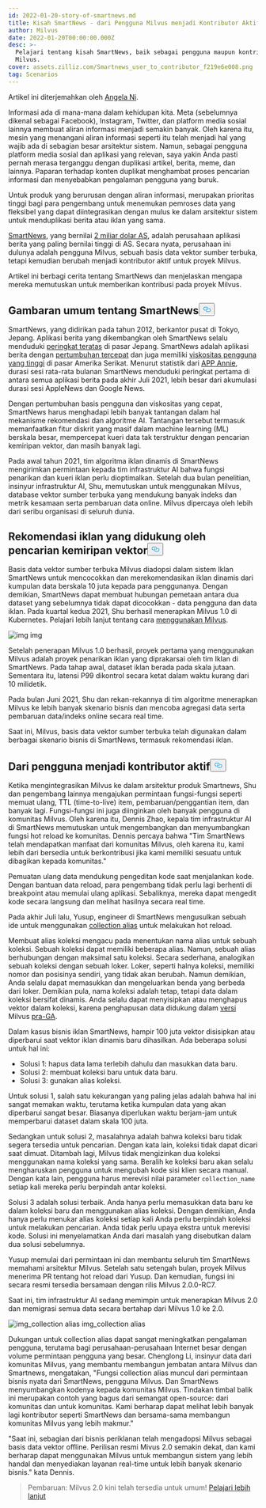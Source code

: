 ```yaml
---
id: 2022-01-20-story-of-smartnews.md
title: Kisah SmartNews - dari Pengguna Milvus menjadi Kontributor Aktif
author: Milvus
date: 2022-01-20T00:00:00.000Z
desc: >-
  Pelajari tentang kisah SmartNews, baik sebagai pengguna maupun kontributor
  Milvus.
cover: assets.zilliz.com/Smartnews_user_to_contributor_f219e6e008.png
tag: Scenarios
---
```

<p>Artikel ini diterjemahkan oleh <a href="https://www.linkedin.com/in/yiyun-n-2aa713163/">Angela Ni</a>.</p>
<p>Informasi ada di mana-mana dalam kehidupan kita. Meta (sebelumnya dikenal sebagai Facebook), Instagram, Twitter, dan platform media sosial lainnya membuat aliran informasi menjadi semakin banyak. Oleh karena itu, mesin yang menangani aliran informasi seperti itu telah menjadi hal yang wajib ada di sebagian besar arsitektur sistem. Namun, sebagai pengguna platform media sosial dan aplikasi yang relevan, saya yakin Anda pasti pernah merasa terganggu dengan duplikasi artikel, berita, meme, dan lainnya. Paparan terhadap konten duplikat menghambat proses pencarian informasi dan menyebabkan pengalaman pengguna yang buruk.</p>
<p>Untuk produk yang berurusan dengan aliran informasi, merupakan prioritas tinggi bagi para pengembang untuk menemukan pemroses data yang fleksibel yang dapat diintegrasikan dengan mulus ke dalam arsitektur sistem untuk menduplikasi berita atau iklan yang sama.</p>
<p><a href="https://www.smartnews.com/en/">SmartNews</a>, yang bernilai <a href="https://techcrunch.com/2021/09/15/news-aggregator-smartnews-raises-230-million-valuing-its-business-at-2-billion/">2 miliar dolar AS</a>, adalah perusahaan aplikasi berita yang paling bernilai tinggi di AS. Secara nyata, perusahaan ini dulunya adalah pengguna Milvus, sebuah basis data vektor sumber terbuka, tetapi kemudian berubah menjadi kontributor aktif untuk proyek Milvus.</p>
<p>Artikel ini berbagi cerita tentang SmartNews dan menjelaskan mengapa mereka memutuskan untuk memberikan kontribusi pada proyek Milvus.</p>
<h2 id="An-overview-of-SmartNews" class="common-anchor-header">Gambaran umum tentang SmartNews<button data-href="#An-overview-of-SmartNews" class="anchor-icon" translate="no">
      <svg translate="no"
        aria-hidden="true"
        focusable="false"
        height="20"
        version="1.1"
        viewBox="0 0 16 16"
        width="16"
      >
        <path
          fill="#0092E4"
          fill-rule="evenodd"
          d="M4 9h1v1H4c-1.5 0-3-1.69-3-3.5S2.55 3 4 3h4c1.45 0 3 1.69 3 3.5 0 1.41-.91 2.72-2 3.25V8.59c.58-.45 1-1.27 1-2.09C10 5.22 8.98 4 8 4H4c-.98 0-2 1.22-2 2.5S3 9 4 9zm9-3h-1v1h1c1 0 2 1.22 2 2.5S13.98 12 13 12H9c-.98 0-2-1.22-2-2.5 0-.83.42-1.64 1-2.09V6.25c-1.09.53-2 1.84-2 3.25C6 11.31 7.55 13 9 13h4c1.45 0 3-1.69 3-3.5S14.5 6 13 6z"
        ></path>
      </svg>
    </button></h2><p>SmartNews, yang didirikan pada tahun 2012, berkantor pusat di Tokyo, Jepang. Aplikasi berita yang dikembangkan oleh SmartNews selalu menduduki <a href="https://www.businessinsider.com/guides/smartnews-free-news-app-2018-9">peringkat teratas</a> di pasar Jepang. SmartNews adalah aplikasi berita dengan <a href="https://about.smartnews.com/en/2019/06/12/smartnews-builds-global-momentum-with-over-500-us-growth-new-executives-and-three-new-offices/">pertumbuhan tercepat</a> dan juga memiliki <a href="https://about.smartnews.com/en/2018/07/21/smartnews-reaches-more-than-10-million-monthly-active-users-in-the-united-states-and-japan/">viskositas pengguna yang tinggi</a> di pasar Amerika Serikat. Menurut statistik dari <a href="https://www.appannie.com/en/">APP Annie</a>, durasi sesi rata-rata bulanan SmartNews menduduki peringkat pertama di antara semua aplikasi berita pada akhir Juli 2021, lebih besar dari akumulasi durasi sesi AppleNews dan Google News.</p>
<p>Dengan pertumbuhan basis pengguna dan viskositas yang cepat, SmartNews harus menghadapi lebih banyak tantangan dalam hal mekanisme rekomendasi dan algoritme AI. Tantangan tersebut termasuk memanfaatkan fitur diskrit yang masif dalam machine learning (ML) berskala besar, mempercepat kueri data tak terstruktur dengan pencarian kemiripan vektor, dan masih banyak lagi.</p>
<p>Pada awal tahun 2021, tim algoritma iklan dinamis di SmartNews mengirimkan permintaan kepada tim infrastruktur AI bahwa fungsi penarikan dan kueri iklan perlu dioptimalkan. Setelah dua bulan penelitian, insinyur infrastruktur AI, Shu, memutuskan untuk menggunakan Milvus, database vektor sumber terbuka yang mendukung banyak indeks dan metrik kesamaan serta pembaruan data online. Milvus dipercaya oleh lebih dari seribu organisasi di seluruh dunia.</p>
<h2 id="Advertisement-recommendation-powered-by-vector-similarity-search" class="common-anchor-header">Rekomendasi iklan yang didukung oleh pencarian kemiripan vektor<button data-href="#Advertisement-recommendation-powered-by-vector-similarity-search" class="anchor-icon" translate="no">
      <svg translate="no"
        aria-hidden="true"
        focusable="false"
        height="20"
        version="1.1"
        viewBox="0 0 16 16"
        width="16"
      >
        <path
          fill="#0092E4"
          fill-rule="evenodd"
          d="M4 9h1v1H4c-1.5 0-3-1.69-3-3.5S2.55 3 4 3h4c1.45 0 3 1.69 3 3.5 0 1.41-.91 2.72-2 3.25V8.59c.58-.45 1-1.27 1-2.09C10 5.22 8.98 4 8 4H4c-.98 0-2 1.22-2 2.5S3 9 4 9zm9-3h-1v1h1c1 0 2 1.22 2 2.5S13.98 12 13 12H9c-.98 0-2-1.22-2-2.5 0-.83.42-1.64 1-2.09V6.25c-1.09.53-2 1.84-2 3.25C6 11.31 7.55 13 9 13h4c1.45 0 3-1.69 3-3.5S14.5 6 13 6z"
        ></path>
      </svg>
    </button></h2><p>Basis data vektor sumber terbuka Milvus diadopsi dalam sistem Iklan SmartNews untuk mencocokkan dan merekomendasikan iklan dinamis dari kumpulan data berskala 10 juta kepada para penggunanya. Dengan demikian, SmartNews dapat membuat hubungan pemetaan antara dua dataset yang sebelumnya tidak dapat dicocokkan - data pengguna dan data iklan. Pada kuartal kedua 2021, Shu berhasil menerapkan Milvus 1.0 di Kubernetes. Pelajari lebih lanjut tentang cara <a href="https://milvus.io/docs">menggunakan Milvus</a>.</p>
<p>
  
   <span class="img-wrapper"> <img translate="no" src="https://assets.zilliz.com/image1_2a88ed162f.png" alt="img" class="doc-image" id="img" />
   </span> <span class="img-wrapper"> <span>img</span> </span></p>
<p>Setelah penerapan Milvus 1.0 berhasil, proyek pertama yang menggunakan Milvus adalah proyek penarikan iklan yang diprakarsai oleh tim Iklan di SmartNews. Pada tahap awal, dataset iklan berada pada skala jutaan. Sementara itu, latensi P99 dikontrol secara ketat dalam waktu kurang dari 10 milidetik.</p>
<p>Pada bulan Juni 2021, Shu dan rekan-rekannya di tim algoritme menerapkan Milvus ke lebih banyak skenario bisnis dan mencoba agregasi data serta pembaruan data/indeks online secara real time.</p>
<p>Saat ini, Milvus, basis data vektor sumber terbuka telah digunakan dalam berbagai skenario bisnis di SmartNews, termasuk rekomendasi iklan.</p>
<h2 id="From-a-user-to-an-active-contributor" class="common-anchor-header"><strong>Dari pengguna menjadi kontributor aktif</strong><button data-href="#From-a-user-to-an-active-contributor" class="anchor-icon" translate="no">
      <svg translate="no"
        aria-hidden="true"
        focusable="false"
        height="20"
        version="1.1"
        viewBox="0 0 16 16"
        width="16"
      >
        <path
          fill="#0092E4"
          fill-rule="evenodd"
          d="M4 9h1v1H4c-1.5 0-3-1.69-3-3.5S2.55 3 4 3h4c1.45 0 3 1.69 3 3.5 0 1.41-.91 2.72-2 3.25V8.59c.58-.45 1-1.27 1-2.09C10 5.22 8.98 4 8 4H4c-.98 0-2 1.22-2 2.5S3 9 4 9zm9-3h-1v1h1c1 0 2 1.22 2 2.5S13.98 12 13 12H9c-.98 0-2-1.22-2-2.5 0-.83.42-1.64 1-2.09V6.25c-1.09.53-2 1.84-2 3.25C6 11.31 7.55 13 9 13h4c1.45 0 3-1.69 3-3.5S14.5 6 13 6z"
        ></path>
      </svg>
    </button></h2><p>Ketika mengintegrasikan Milvus ke dalam arsitektur produk Smartnews, Shu dan pengembang lainnya mengajukan permintaan fungsi-fungsi seperti memuat ulang, TTL (time-to-live) item, pembaruan/penggantian item, dan banyak lagi. Fungsi-fungsi ini juga diinginkan oleh banyak pengguna di komunitas Milvus. Oleh karena itu, Dennis Zhao, kepala tim infrastruktur AI di SmartNews memutuskan untuk mengembangkan dan menyumbangkan fungsi hot reload ke komunitas. Dennis percaya bahwa "Tim SmartNews telah mendapatkan manfaat dari komunitas Milvus, oleh karena itu, kami lebih dari bersedia untuk berkontribusi jika kami memiliki sesuatu untuk dibagikan kepada komunitas."</p>
<p>Pemuatan ulang data mendukung pengeditan kode saat menjalankan kode. Dengan bantuan data reload, para pengembang tidak perlu lagi berhenti di breakpoint atau memulai ulang aplikasi. Sebaliknya, mereka dapat mengedit kode secara langsung dan melihat hasilnya secara real time.</p>
<p>Pada akhir Juli lalu, Yusup, engineer di SmartNews mengusulkan sebuah ide untuk menggunakan <a href="https://milvus.io/docs/v2.0.x/collection_alias.md#Collection-Alias">collection alias</a> untuk melakukan hot reload.</p>
<p>Membuat alias koleksi mengacu pada menentukan nama alias untuk sebuah koleksi. Sebuah koleksi dapat memiliki beberapa alias. Namun, sebuah alias berhubungan dengan maksimal satu koleksi. Secara sederhana, analogikan sebuah koleksi dengan sebuah loker. Loker, seperti halnya koleksi, memiliki nomor dan posisinya sendiri, yang tidak akan berubah. Namun demikian, Anda selalu dapat memasukkan dan mengeluarkan benda yang berbeda dari loker. Demikian pula, nama koleksi adalah tetap, tetapi data dalam koleksi bersifat dinamis. Anda selalu dapat menyisipkan atau menghapus vektor dalam koleksi, karena penghapusan data didukung dalam <a href="https://milvus.io/docs/v2.0.x/release_notes.md#v200-PreGA">versi</a> Milvus <a href="https://milvus.io/docs/v2.0.x/release_notes.md#v200-PreGA">pra-GA</a>.</p>
<p>Dalam kasus bisnis iklan SmartNews, hampir 100 juta vektor disisipkan atau diperbarui saat vektor iklan dinamis baru dihasilkan. Ada beberapa solusi untuk hal ini:</p>
<ul>
<li>Solusi 1: hapus data lama terlebih dahulu dan masukkan data baru.</li>
<li>Solusi 2: membuat koleksi baru untuk data baru.</li>
<li>Solusi 3: gunakan alias koleksi.</li>
</ul>
<p>Untuk solusi 1, salah satu kekurangan yang paling jelas adalah bahwa hal ini sangat memakan waktu, terutama ketika kumpulan data yang akan diperbarui sangat besar. Biasanya diperlukan waktu berjam-jam untuk memperbarui dataset dalam skala 100 juta.</p>
<p>Sedangkan untuk solusi 2, masalahnya adalah bahwa koleksi baru tidak segera tersedia untuk pencarian. Dengan kata lain, koleksi tidak dapat dicari saat dimuat. Ditambah lagi, Milvus tidak mengizinkan dua koleksi menggunakan nama koleksi yang sama. Beralih ke koleksi baru akan selalu mengharuskan pengguna untuk mengubah kode sisi klien secara manual. Dengan kata lain, pengguna harus merevisi nilai parameter <code translate="no">collection_name</code> setiap kali mereka perlu berpindah antar koleksi.</p>
<p>Solusi 3 adalah solusi terbaik. Anda hanya perlu memasukkan data baru ke dalam koleksi baru dan menggunakan alias koleksi. Dengan demikian, Anda hanya perlu menukar alias koleksi setiap kali Anda perlu berpindah koleksi untuk melakukan pencarian. Anda tidak perlu upaya ekstra untuk merevisi kode. Solusi ini menyelamatkan Anda dari masalah yang disebutkan dalam dua solusi sebelumnya.</p>
<p>Yusup memulai dari permintaan ini dan membantu seluruh tim SmartNews memahami arsitektur Milvus. Setelah satu setengah bulan, proyek Milvus menerima PR tentang hot reload dari Yusup. Dan kemudian, fungsi ini secara resmi tersedia bersamaan dengan rilis Milvus 2.0.0-RC7.</p>
<p>Saat ini, tim infrastruktur AI sedang memimpin untuk menerapkan Milvus 2.0 dan memigrasi semua data secara bertahap dari Milvus 1.0 ke 2.0.</p>
<p>
  
   <span class="img-wrapper"> <img translate="no" src="https://assets.zilliz.com/image2_96c064a627.png" alt="img_collection alias" class="doc-image" id="img_collection-alias" />
   </span> <span class="img-wrapper"> <span>img_collection alias</span> </span></p>
<p>Dukungan untuk collection alias dapat sangat meningkatkan pengalaman pengguna, terutama bagi perusahaan-perusahaan Internet besar dengan volume permintaan pengguna yang besar. Chenglong Li, insinyur data dari komunitas Milvus, yang membantu membangun jembatan antara Milvus dan Smartnews, mengatakan, "Fungsi collection alias muncul dari permintaan bisnis nyata dari SmartNews, pengguna Milvus. Dan SmartNews menyumbangkan kodenya kepada komunitas Milvus. Tindakan timbal balik ini merupakan contoh yang bagus dari semangat open-source: dari komunitas dan untuk komunitas. Kami berharap dapat melihat lebih banyak lagi kontributor seperti SmartNews dan bersama-sama membangun komunitas Milvus yang lebih makmur."</p>
<p>"Saat ini, sebagian dari bisnis periklanan telah mengadopsi Milvus sebagai basis data vektor offline. Perilisan resmi Mivus 2.0 semakin dekat, dan kami berharap dapat menggunakan Milvus untuk membangun sistem yang lebih handal dan menyediakan layanan real-time untuk lebih banyak skenario bisnis." kata Dennis.</p>
<blockquote>
<p>Pembaruan: Milvus 2.0 kini telah tersedia untuk umum! <a href="/blog/id/2022-1-25-annoucing-general-availability-of-milvus-2-0.md">Pelajari lebih lanjut</a></p>
</blockquote>
